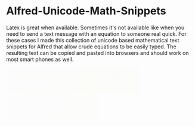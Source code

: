 # Alfred-Unicode-Math-Snippets
Latex is great when available. Sometimes it's not available like when you need to send a text message with an equation to someone real quick. For these cases I made this collection of unicode based mathematical text snippets for Alfred that allow crude equations to be easily typed. The resulting text can be copied and pasted into browsers and should work on most smart phones as well.

![screenshot1](https://raw.githubusercontent.com/amoose136/Alfred-Unicode-Math-Snippets/master/schroed.gif) <br>
![screenshot2](https://raw.githubusercontent.com/amoose136/Alfred-Unicode-Math-Snippets/master/notation.gif)
